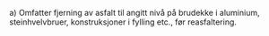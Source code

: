 a) Omfatter fjerning av asfalt til angitt nivå på brudekke i aluminium, steinhvelvbruer, konstruksjoner i fylling etc., før reasfaltering.

